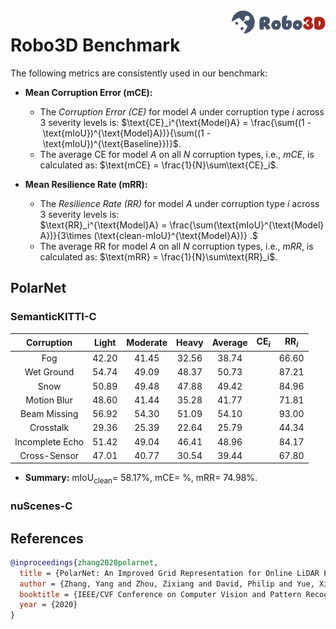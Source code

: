 <img src="../figs/logo2.png" align="right" width="30%">

# Robo3D Benchmark

The following metrics are consistently used in our benchmark:

- **Mean Corruption Error (mCE):**
  - The *Corruption Error (CE)* for model $A$ under corruption type $i$ across 3 severity levels is:
  $\text{CE}_i^{\text{Model}A} = \frac{\sum((1 - \text{mIoU})^{\text{Model}A})}{\sum((1 - \text{mIoU})^{\text{Baseline}})}$.
  - The average CE for model $A$ on all $N$ corruption types, i.e., *mCE*, is calculated as: $\text{mCE} = \frac{1}{N}\sum\text{CE}_i$.
  
- **Mean Resilience Rate (mRR):**
  - The *Resilience Rate (RR)* for model $A$ under corruption type $i$ across 3 severity levels is:
  $\text{RR}_i^{\text{Model}A} = \frac{\sum(\text{mIoU}^{\text{Model}A})}{3\times (\text{clean-mIoU}^{\text{Model}A})} .$
  - The average RR for model $A$ on all $N$ corruption types, i.e., *mRR*, is calculated as: $\text{mRR} = \frac{1}{N}\sum\text{RR}_i$.


## PolarNet

### SemanticKITTI-C
| Corruption      | Light | Moderate | Heavy | Average | $\text{CE}_i$ | $\text{RR}_i$ |
| :-------------: | :---: | :------: | :---: | :-----: | :-----------: | :-----------: |
| Fog             | 42.20 | 41.45 | 32.56 | 38.74 | | 66.60 |
| Wet Ground      | 54.74 | 49.09 | 48.37 | 50.73 | | 87.21 |
| Snow            | 50.89 | 49.48 | 47.88 | 49.42 | | 84.96 |
| Motion Blur     | 48.60 | 41.44 | 35.28 | 41.77 | | 71.81 |
| Beam Missing    | 56.92 | 54.30 | 51.09 | 54.10 | | 93.00 |
| Crosstalk       | 29.36 | 25.39 | 22.64 | 25.79 | | 44.34 |
| Incomplete Echo | 51.42 | 49.04 | 46.41 | 48.96 | | 84.17 |
| Cross-Sensor    | 47.01 | 40.77 | 30.54 | 39.44 | | 67.80 |

- **Summary:** $\text{mIoU}_{\text{clean}} =$ 58.17%, $\text{mCE} =$ %, $\text{mRR} =$ 74.98%.


### nuScenes-C



## References

```bib
@inproceedings{zhang2020polarnet,
  title = {PolarNet: An Improved Grid Representation for Online LiDAR Point Clouds Semantic Segmentation},
  author = {Zhang, Yang and Zhou, Zixiang and David, Philip and Yue, Xiangyu and Xi, Zerong and Gong, Boqing and Foroosh, Hassan},
  booktitle = {IEEE/CVF Conference on Computer Vision and Pattern Recognition}
  year = {2020}
}
```
